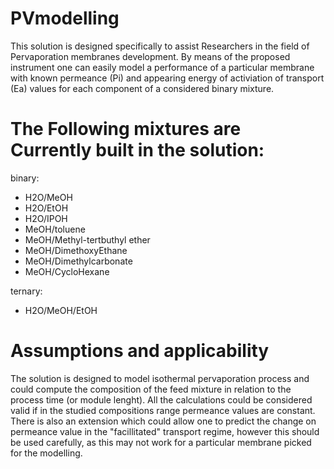# PVmodelling

This solution is designed specifically to assist Researchers in the field of Pervaporation membranes development.
By means of the proposed instrument one can easily model a performance of a particular membrane with known permeance (Pi) and appearing energy of activiation  of transport (Ea) values for each component of a considered binary mixture. 

# The Following mixtures are Currently built in the solution:

binary:

* H2O/MeOH
* H2O/EtOH
* H2O/IPOH
* MeOH/toluene
* MeOH/Methyl-tertbuthyl ether
* MeOH/DimethoxyEthane
* MeOH/Dimethylcarbonate
* MeOH/CycloHexane

ternary:
* H2O/MeOH/EtOH

# Assumptions and applicability

The solution is designed to model isothermal pervaporation process and could compute the composition of the feed mixture in relation to the process time (or module lenght). All the calculations could be considered valid if in the studied compositions range permeance values are constant. There is also an extension which could allow one to predict the change on permeance value in the "facillitated" transport regime, however this should be used carefully, as this may not work for a particular membrane picked for the modelling.
